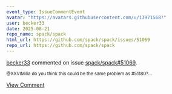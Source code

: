 ```yaml
---
event_type: IssueCommentEvent
avatar: "https://avatars.githubusercontent.com/u/13971568?"
user: becker33
date: 2025-08-21
repo_name: spack/spack
html_url: https://github.com/spack/spack/issues/51069
repo_url: https://github.com/spack/spack
---
```


<a href='https://github.com/becker33' target='_blank'>becker33</a> commented on issue <a href='https://github.com/spack/spack/issues/51069' target='_blank'>spack/spack#51069</a>.

<small>@XXVIMilia do you think this could be the same problem as #51180?...</small>

<a href='https://github.com/spack/spack/issues/51069' target='_blank'>View Comment</a>